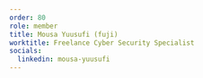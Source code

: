 ```yaml
---
order: 80
role: member
title: Mousa Yuusufi (fuji)
worktitle: Freelance Cyber Security Specialist
socials:
  linkedin: mousa-yuusufi
---
```

